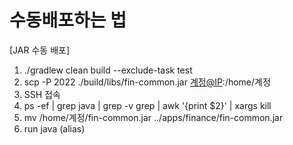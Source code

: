 # 수동배포하는 법

[JAR 수동 배포]

1. ./gradlew clean build --exclude-task test
2. scp -P 2022 ./build/libs/fin-common.jar [계정@IP](mailto:계정@IP):/home/계정
3. SSH 접속
4. ps -ef | grep java | grep -v grep | awk '{print $2}' | xargs kill
5. mv /home/계정/fin-common.jar ../apps/finance/fin-common.jar
6. run java (alias)
